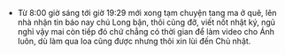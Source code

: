 - Từ 8:00 giờ sáng tới giờ 19:29 mới xong tạm chuyện tang ma ở quê, lên nhà nhận tin báo nay chú Long bận, thôi cũng đỡ, viết nốt nhật ký, ngủ nghỉ vậy mai còn tiếp đó chứ chẳng có thời gian để làm video cho Ánh luôn, dù làm qua loa cũng được nhưng thôi xin lùi đến Chủ nhật.